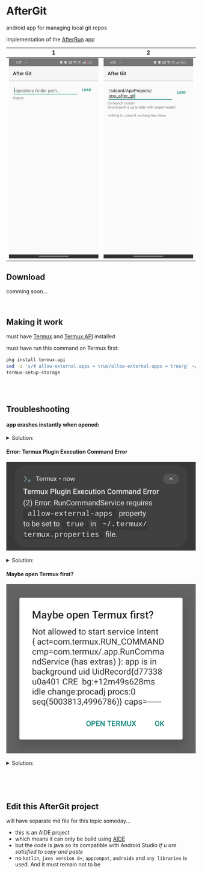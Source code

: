 # AfterGit
android app for managing local git repos

implementation of the [AfterRun](https://github.com/IMOitself/AfterRun) app

| 1 | 2 
|:-------:|:-------:|
| ![screenshot 1](assets/screenshot1.jpg) | ![screenshot 2](assets/screenshot2.jpg) |
## Download
comming soon...

<br>

## Making it work
must have [Termux](https://f-droid.org/en/packages/com.termux/) and [Termux:API](https://f-droid.org/en/packages/com.termux.api/ ) installed

must have run this command on Termux first:
```bash
pkg install termux-api
sed -i 's/# allow-external-apps = true/allow-external-apps = true/g' ~/.termux/termux.properties
termux-setup-storage
  ```

<br><br>

## Troubleshooting
#### app crashes instantly when opened:
<details>
  <summary>Solution:</summary>
  
ensure you have [Termux](https://f-droid.org/en/packages/com.termux/) and [Termux:API](https://f-droid.org/en/packages/com.termux.api/ ) installed.
<details>
  <summary>Why did it happen:</summary>
  
a termux permission is set on AndroidManifest. The app will crash instantly if termux is not installed
  
</details>
</details>

#### Error: Termux Plugin Execution Command Error
![error 1](assets/error1.jpg)
<details>
  <summary>Solution:</summary>
  
you should run this command on Termux first:
```
  pkg install termux-api
  sed -i 's/# allow-external-apps = true/allow-external-apps = true/g' ~/.termux/termux.properties
  termux-setup-storage
  ```
NOTE: this might pop up again even if u already run it. just close the app and retry again
<details>
  <summary>Why did it happen:</summary>
  
termux:api has some requirements in order to run. like setting allow-external-apps to true in the hidden termux.properties file
  
</details> 
</details> 

#### Maybe open Termux first?
![error 2](assets/error2.jpg)
<details>
  <summary>Solution:</summary>
  
This is perfectly normal!<br>just open Termux and go back to the app again.
<details>
  <summary>Why did it happen:</summary>
  
termux:api has some requirements in order to run. like disabling battery optimization and granting draw over apps. Once you satisfy those, you might not get this dialog again
  
</details>
</details>

<br><br><br>

## Edit this AfterGit project
will have separate md file for this topic someday...
- this is an AIDE project
- which means it can only be build using [AIDE](https://www.android-ide.com/)
- but the code is java so its compatible with Android Studio *if u are satisfied to copy and paste*
- no ```kotlin```, ```java version 8+```, ```appcompat```, ```androidx``` and ```any libraries``` is used. And it must remain not to be
